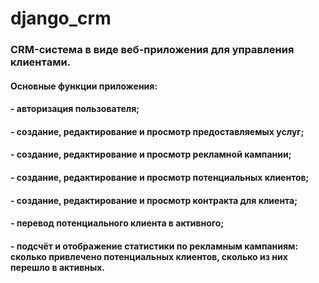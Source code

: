 # django_crm

### CRM-система в виде веб-приложения для управления клиентами. 

#### Основные функции приложения:

#### - авторизация пользователя;
#### - создание, редактирование и просмотр предоставляемых услуг;
#### - создание, редактирование и просмотр рекламной кампании;
#### - создание, редактирование и просмотр потенциальных клиентов;
#### - создание, редактирование и просмотр контракта для клиента;
#### - перевод потенциального клиента в активного;
#### - подсчёт и отображение статистики по рекламным кампаниям: сколько привлечено потенциальных клиентов, сколько из них перешло в активных.